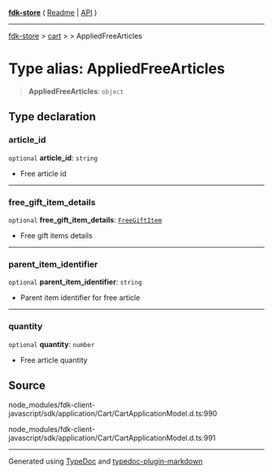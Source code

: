 [**fdk-store**](../../../README.md) ( [Readme](../../../README.md) \| [API](../../../API.md) )

---

[fdk-store](../../../API.md) > [cart](../../README.md) > [<internal>](../README.md) > AppliedFreeArticles

# Type alias: AppliedFreeArticles

> **AppliedFreeArticles**: `object`

## Type declaration

### article_id

`optional` **article_id**: `string`

- Free article id

---

### free_gift_item_details

`optional` **free_gift_item_details**: [`FreeGiftItem`](type-alias.FreeGiftItem.md)

- Free gift items details

---

### parent_item_identifier

`optional` **parent_item_identifier**: `string`

- Parent item identifier for free article

---

### quantity

`optional` **quantity**: `number`

- Free article quantity

## Source

node_modules/fdk-client-javascript/sdk/application/Cart/CartApplicationModel.d.ts:990

node_modules/fdk-client-javascript/sdk/application/Cart/CartApplicationModel.d.ts:991

---

Generated using [TypeDoc](https://typedoc.org/) and [typedoc-plugin-markdown](https://www.npmjs.com/package/typedoc-plugin-markdown)
